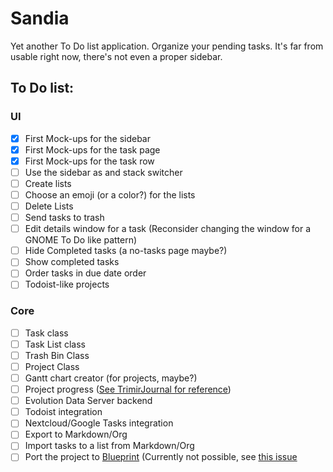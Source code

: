 # Sandia

Yet another To Do list application. Organize your pending tasks. It's far from usable right now, there's not even a proper sidebar.

## To Do list: 

### UI

- [x] First Mock-ups for the sidebar
- [x] First Mock-ups for the task page
- [x] First Mock-ups for the task row
- [ ] Use the sidebar as and stack switcher
- [ ] Create lists
- [ ] Choose an emoji (or a color?) for the lists
- [ ] Delete Lists
- [ ] Send tasks to trash
- [ ] Edit details window for a task (Reconsider changing the window for a GNOME To Do like pattern)
- [ ] Hide Completed tasks (a no-tasks page maybe?)
- [ ] Show completed tasks
- [ ] Order tasks in due date order
- [ ] Todoist-like projects

### Core

- [ ] Task class
- [ ] Task List class
- [ ] Trash Bin Class
- [ ] Project Class
- [ ] Gantt chart creator (for projects, maybe?)
- [ ] Project progress ([See TrimirJournal for reference](https://github.com/matthiasjg/trimirjournal))
- [ ] Evolution Data Server backend
- [ ] Todoist integration
- [ ] Nextcloud/Google Tasks integration
- [ ] Export to Markdown/Org
- [ ] Import tasks to a list from Markdown/Org
- [ ] Port the project to [Blueprint](https://www.jwestman.net/2021/12/02/introducing-blueprint-a-new-way-to-craft-user-interfaces.html) (Currently not possible, see [this issue](https://gitlab.gnome.org/jwestman/blueprint-compiler/-/issues/18)
